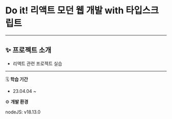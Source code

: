 # Do it! 리액트 모던 웹 개발 with 타입스크립트
---

✨ 프로젝트 소개
---
- 리액트 관련 프로젝트 실습
---
🗓 **학습 기간**
- 23.04.04 ~ 

⚙ **개발 환경**

nodeJS: v18.13.0
